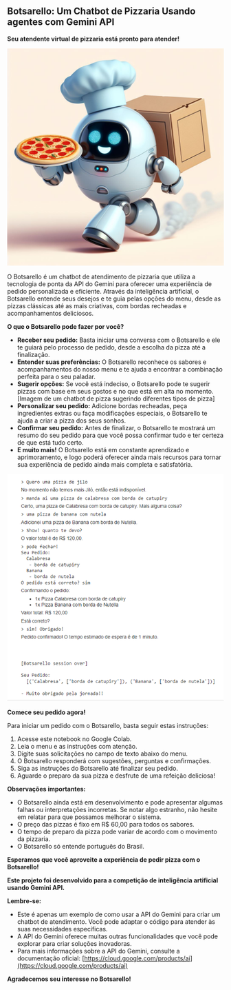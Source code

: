 ## Botsarello: Um Chatbot de Pizzaria Usando agentes com Gemini API

**Seu atendente virtual de pizzaria está pronto para atender!**

![Imagem de um Robo entregando uma pizza](Botsarello.jpeg)

O Botsarello é um chatbot de atendimento de pizzaria que utiliza a tecnologia de ponta da API do Gemini para oferecer uma experiência de pedido personalizada e eficiente. Através da inteligência artificial, o Botsarello entende seus desejos e te guia pelas opções do menu, desde as pizzas clássicas até as mais criativas, com bordas recheadas e acompanhamentos deliciosos.

**O que o Botsarello pode fazer por você?**

* **Receber seu pedido:** Basta iniciar uma conversa com o Botsarello e ele te guiará pelo processo de pedido, desde a escolha da pizza até a finalização.
* **Entender suas preferências:** O Botsarello reconhece os sabores e acompanhamentos do nosso menu e te ajuda a encontrar a combinação perfeita para o seu paladar.
* **Sugerir opções:** Se você está indeciso, o Botsarello pode te sugerir pizzas com base em seus gostos e no que está em alta no momento.
[Imagem de um chatbot de pizza sugerindo diferentes tipos de pizza]
* **Personalizar seu pedido:** Adicione bordas recheadas, peça ingredientes extras ou faça modificações especiais, o Botsarello te ajuda a criar a pizza dos seus sonhos.
* **Confirmar seu pedido:** Antes de finalizar, o Botsarello te mostrará um resumo do seu pedido para que você possa confirmar tudo e ter certeza de que está tudo certo.
* **E muito mais!** O Botsarello está em constante aprendizado e aprimoramento, e logo poderá oferecer ainda mais recursos para tornar sua experiência de pedido ainda mais completa e satisfatória.

![Imagem de um pedido](Pedido.png)

**Comece seu pedido agora!**

Para iniciar um pedido com o Botsarello, basta seguir estas instruções:

1. Acesse este notebook no Google Colab.
2. Leia o menu e as instruções com atenção.
3. Digite suas solicitações no campo de texto abaixo do menu.
4. O Botsarello responderá com sugestões, perguntas e confirmações.
5. Siga as instruções do Botsarello até finalizar seu pedido.
6. Aguarde o preparo da sua pizza e desfrute de uma refeição deliciosa!

**Observações importantes:**

* O Botsarello ainda está em desenvolvimento e pode apresentar algumas falhas ou interpretações incorretas. Se notar algo estranho, não hesite em relatar para que possamos melhorar o sistema.
* O preço das pizzas é fixo em R$ 60,00 para todos os sabores.
* O tempo de preparo da pizza pode variar de acordo com o movimento da pizzaria.
* O Botsarello só entende português do Brasil.

**Esperamos que você aproveite a experiência de pedir pizza com o Botsarello!**

**Este projeto foi desenvolvido para a competição de inteligência artificial usando Gemini API.**

**Lembre-se:**

* Este é apenas um exemplo de como usar a API do Gemini para criar um chatbot de atendimento. Você pode adaptar o código para atender às suas necessidades específicas.
* A API do Gemini oferece muitas outras funcionalidades que você pode explorar para criar soluções inovadoras.
* Para mais informações sobre a API do Gemini, consulte a documentação oficial: [https://cloud.google.com/products/ai](https://cloud.google.com/products/ai)

**Agradecemos seu interesse no Botsarello!**
